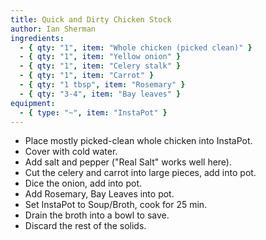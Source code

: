 ```yaml
---
title: Quick and Dirty Chicken Stock
author: Ian Sherman
ingredients:
  - { qty: "1", item: "Whole chicken (picked clean)" }
  - { qty: "1", item: "Yellow onion" }
  - { qty: "1", item: "Celery stalk" }
  - { qty: "1", item: "Carrot" }
  - { qty: "1 tbsp", item: "Rosemary" }
  - { qty: "3-4", item: "Bay leaves" }
equipment:
  - { type: "~", item: "InstaPot" }
---
```

- Place mostly picked-clean whole chicken into InstaPot.
- Cover with cold water.
- Add salt and pepper ("Real Salt" works well here).
- Cut the celery and carrot into large pieces, add into pot.
- Dice the onion, add into pot.
- Add Rosemary, Bay Leaves into pot.
- Set InstaPot to Soup/Broth, cook for 25 min.
- Drain the broth into a bowl to save.
- Discard the rest of the solids.

